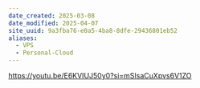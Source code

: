 ```yaml
---
date_created: 2025-03-08
date_modified: 2025-04-07
site_uuid: 9a3fba76-e0a5-4ba8-8dfe-29436801eb52
aliases:
  - VPS
  - Personal-Cloud
---
```


https://youtu.be/E6KVIUJ50y0?si=mSIsaCuXpvs6V1ZO